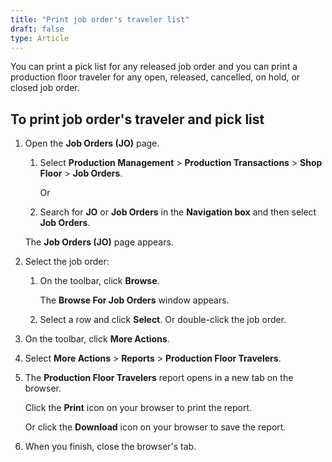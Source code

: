 ```yaml
---
title: "Print job order's traveler list"
draft: false
type: Article
---
```


You can print a pick list for any released job order and you can print a production floor traveler for any open, released, cancelled, on hold, or closed job order.

## To print job order's traveler and pick list

1. Open the **Job Orders (JO)** page.

    1. Select **Production Management** > **Production Transactions** > **Shop Floor** > **Job Orders**.

        Or

    2. Search for **JO** or **Job Orders** in the **Navigation box** and then select **Job Orders**.

    The **Job Orders (JO)** page appears.

2. Select the job order:

    1. On the toolbar, click **Browse**.

        The **Browse For Job Orders** window appears.

    2. Select a row and click **Select**. Or double-click the job order.

3. On the toolbar, click **More Actions**.

4. Select **More Actions** > **Reports** >  **Production Floor Travelers**.

5. The **Production Floor Travelers** report opens in a new tab on the browser.

    Click the **Print** icon on your browser to print the report.

    Or click the **Download** icon on your browser to save the report.

6. When you finish, close the browser's tab.

​